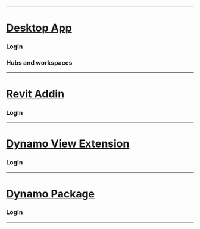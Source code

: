 
***

# [Desktop App](https://github.com/MostafaElAyoubi/OrkestraOnline/wiki/Orkestra-Desktop-App)
### LogIn
### Hubs and workspaces

***

# [Revit Addin](https://github.com/MostafaElAyoubi/OrkestraOnline/wiki/Orkestra-Revit-Addin)
### LogIn

***

# [Dynamo View Extension](https://github.com/MostafaElAyoubi/OrkestraOnline/wiki/Orkestra-View-Extension)
### LogIn

***

# [Dynamo Package](https://github.com/MostafaElAyoubi/OrkestraOnline/wiki/Orkestra-Dynamo-Package)
### LogIn

***
